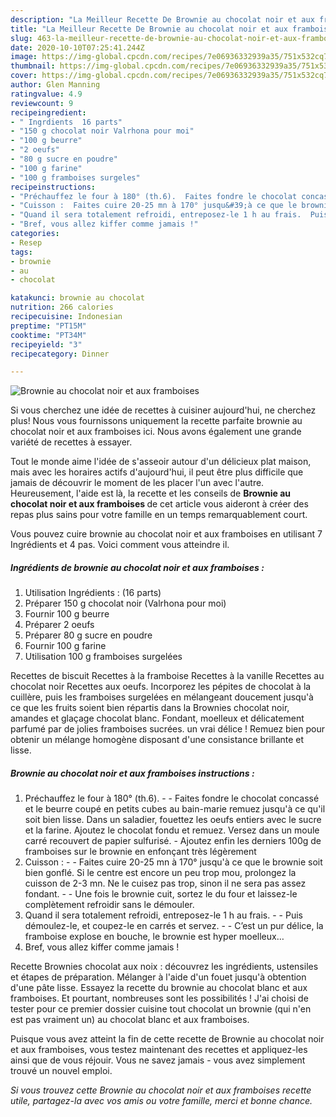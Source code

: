 ```yaml
---
description: "La Meilleur Recette De Brownie au chocolat noir et aux framboises"
title: "La Meilleur Recette De Brownie au chocolat noir et aux framboises"
slug: 463-la-meilleur-recette-de-brownie-au-chocolat-noir-et-aux-framboises
date: 2020-10-10T07:25:41.244Z
image: https://img-global.cpcdn.com/recipes/7e06936332939a35/751x532cq70/brownie-au-chocolat-noir-et-aux-framboises-photo-principale-de-la-recette.jpg
thumbnail: https://img-global.cpcdn.com/recipes/7e06936332939a35/751x532cq70/brownie-au-chocolat-noir-et-aux-framboises-photo-principale-de-la-recette.jpg
cover: https://img-global.cpcdn.com/recipes/7e06936332939a35/751x532cq70/brownie-au-chocolat-noir-et-aux-framboises-photo-principale-de-la-recette.jpg
author: Glen Manning
ratingvalue: 4.9
reviewcount: 9
recipeingredient:
- " Ingrdients  16 parts"
- "150 g chocolat noir Valrhona pour moi"
- "100 g beurre"
- "2 oeufs"
- "80 g sucre en poudre"
- "100 g farine"
- "100 g framboises surgeles"
recipeinstructions:
- "Préchauffez le four à 180° (th.6).  Faites fondre le chocolat concassé et le beurre coupé en petits cubes au bain-marie remuez jusqu&#39;à ce qu&#39;il soit bien lisse. Dans un saladier, fouettez les oeufs entiers avec le sucre et la farine. Ajoutez le chocolat fondu et remuez. Versez dans un moule carré recouvert de papier sulfurisé. Ajoutez enfin les derniers 100g de framboises sur le brownie en enfonçant très légèrement"
- "Cuisson :  Faites cuire 20-25 mn à 170° jusqu&#39;à ce que le brownie soit bien gonflé. Si le centre est encore un peu trop mou, prolongez la cuisson de 2-3 mn. Ne le cuisez pas trop, sinon il ne sera pas assez fondant.  Une fois le brownie cuit, sortez le du four et laissez-le complètement refroidir sans le démouler."
- "Quand il sera totalement refroidi, entreposez-le 1 h au frais.  Puis démoulez-le, et coupez-le en carrés et servez.  C’est un pur délice, la framboise explose en bouche, le brownie est hyper moelleux…"
- "Bref, vous allez kiffer comme jamais !"
categories:
- Resep
tags:
- brownie
- au
- chocolat

katakunci: brownie au chocolat 
nutrition: 266 calories
recipecuisine: Indonesian
preptime: "PT15M"
cooktime: "PT34M"
recipeyield: "3"
recipecategory: Dinner

---
```



![Brownie au chocolat noir et aux framboises](https://img-global.cpcdn.com/recipes/7e06936332939a35/751x532cq70/brownie-au-chocolat-noir-et-aux-framboises-photo-principale-de-la-recette.jpg)

Si vous cherchez une idée de recettes à cuisiner aujourd'hui, ne cherchez plus! Nous vous fournissons uniquement la recette parfaite brownie au chocolat noir et aux framboises ici. Nous avons également une grande variété de recettes à essayer.

Tout le monde aime l'idée de s'asseoir autour d'un délicieux plat maison, mais avec les horaires actifs d'aujourd'hui, il peut être plus difficile que jamais de découvrir le moment de les placer l'un avec l'autre. Heureusement, l'aide est là, la recette et les conseils de <strong> Brownie au chocolat noir et aux framboises </strong> de cet article vous aideront à créer des repas plus sains pour votre famille en un temps remarquablement court.

<!--inarticleads1-->

Vous pouvez cuire brownie au chocolat noir et aux framboises en utilisant 7 Ingrédients et 4 pas. Voici comment vous atteindre il.

##### Ingrédients de brownie au chocolat noir et aux framboises :

1. Utilisation  Ingrédients : (16 parts)
1. Préparer 150 g chocolat noir (Valrhona pour moi)
1. Fournir 100 g beurre
1. Préparer 2 oeufs
1. Préparer 80 g sucre en poudre
1. Fournir 100 g farine
1. Utilisation 100 g framboises surgelées


Recettes de biscuit Recettes à la framboise Recettes à la vanille Recettes au chocolat noir Recettes aux oeufs. Incorporez les pépites de chocolat à la cuillère, puis les framboises surgelées en mélangeant doucement jusqu&#39;à ce que les fruits soient bien répartis dans la Brownies chocolat noir, amandes et glaçage chocolat blanc. Fondant, moelleux et délicatement parfumé par de jolies framboises sucrées. un vrai délice ! Remuez bien pour obtenir un mélange homogène disposant d&#39;une consistance brillante et lisse. 

<!--inarticleads2-->

##### Brownie au chocolat noir et aux framboises instructions :

1. Préchauffez le four à 180° (th.6). -  - Faites fondre le chocolat concassé et le beurre coupé en petits cubes au bain-marie remuez jusqu&#39;à ce qu&#39;il soit bien lisse. Dans un saladier, fouettez les oeufs entiers avec le sucre et la farine. Ajoutez le chocolat fondu et remuez. Versez dans un moule carré recouvert de papier sulfurisé. - Ajoutez enfin les derniers 100g de framboises sur le brownie en enfonçant très légèrement
1. Cuisson : -  - Faites cuire 20-25 mn à 170° jusqu&#39;à ce que le brownie soit bien gonflé. Si le centre est encore un peu trop mou, prolongez la cuisson de 2-3 mn. Ne le cuisez pas trop, sinon il ne sera pas assez fondant. -  - Une fois le brownie cuit, sortez le du four et laissez-le complètement refroidir sans le démouler.
1. Quand il sera totalement refroidi, entreposez-le 1 h au frais. -  - Puis démoulez-le, et coupez-le en carrés et servez. -  - C’est un pur délice, la framboise explose en bouche, le brownie est hyper moelleux…
1. Bref, vous allez kiffer comme jamais !


Recette Brownies chocolat aux noix : découvrez les ingrédients, ustensiles et étapes de préparation. Mélanger à l&#39;aide d&#39;un fouet jusqu&#39;à obtention d&#39;une pâte lisse. Essayez la recette du brownie au chocolat blanc et aux framboises. Et pourtant, nombreuses sont les possibilités ! J&#39;ai choisi de tester pour ce premier dossier cuisine tout chocolat un brownie (qui n&#39;en est pas vraiment un) au chocolat blanc et aux framboises. 

<!--inarticleads1-->

<p>
Puisque vous avez atteint la fin de cette recette de Brownie au chocolat noir et aux framboises, vous testez maintenant des recettes et appliquez-les ainsi que de vous réjouir. Vous ne savez jamais - vous avez simplement trouvé un nouvel emploi.
</p>

<p>
<i>Si vous trouvez cette Brownie au chocolat noir et aux framboises recette utile, partagez-la avec vos amis ou votre famille, merci et bonne chance.</i>
</p>
